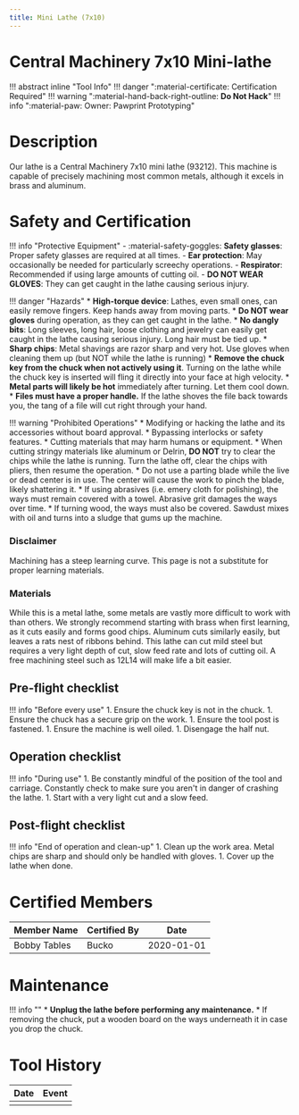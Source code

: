```yaml
---
title: Mini Lathe (7x10)
---
```


# Central Machinery 7x10 Mini-lathe

!!! abstract inline "Tool Info"
    !!! danger ":material-certificate: Certification Required"
    !!! warning ":material-hand-back-right-outline: __Do Not Hack__"
    !!! info ":material-paw: Owner: Pawprint Prototyping"


# Description

Our lathe is a Central Machinery 7x10 mini lathe (93212). This machine is capable of precisely machining most common metals, although it excels in brass and aluminum.

# Safety and Certification

!!! info "Protective Equipment"
    - :material-safety-goggles: **Safety glasses**:  Proper safety glasses are required at all times.
    - **Ear protection**: May occasionally be needed for particularly screechy operations.
    - **Respirator**:  Recommended if using large amounts of cutting oil.
    - **DO NOT WEAR GLOVES**:  They can get caught in the lathe causing serious injury.

!!! danger "Hazards"
    * **High-torque device**: Lathes, even small ones, can easily remove fingers. Keep hands away from moving parts.
    * **Do NOT wear gloves** during operation, as they can get caught in the lathe.
    * **No dangly bits**: Long sleeves, long hair, loose clothing and jewelry can easily get caught in the lathe causing serious injury. Long hair must be tied up.
    * **Sharp chips**: Metal shavings are razor sharp and very hot. Use gloves when cleaning them up (but NOT while the lathe is running)
    * **Remove the chuck key from the chuck when not actively using it**. Turning on the lathe while the chuck key is inserted will fling it directly into your face at high velocity.
    * **Metal parts will likely be hot** immediately after turning. Let them cool down.
    * **Files must have a proper handle.** If the lathe shoves the file back towards you, the tang of a file will cut right through your hand.

!!! warning "Prohibited Operations"
    * Modifying or hacking the lathe and its accessories without board approval.
    * Bypassing interlocks or safety features.
    * Cutting materials that may harm humans or equipment.
    * When cutting stringy materials like aluminum or Delrin, **DO NOT** try to clear the chips while the lathe is running. Turn the lathe off, clear the chips with pliers, then resume the operation.
    * Do not use a parting blade while the live or dead center is in use. The center will cause the work to pinch the blade, likely shattering it.
    * If using abrasives (i.e. emery cloth for polishing), the ways must remain covered with a towel. Abrasive grit damages the ways over time.
    * If turning wood, the ways must also be covered. Sawdust mixes with oil and turns into a sludge that gums up the machine.

### Disclaimer
Machining has a steep learning curve. This page is not a substitute for proper learning materials.

### Materials
While this is a metal lathe, some metals are vastly more difficult to work with than others. We strongly recommend starting with brass when first learning, as it cuts easily and forms good chips. Aluminum cuts similarly easily, but leaves a rats nest of ribbons behind. This lathe can cut mild steel but requires a very light depth of cut, slow feed rate and lots of cutting oil. A free machining steel such as 12L14 will make life a bit easier.

## Pre-flight checklist
!!! info "Before every use"
    1. Ensure the chuck key is not in the chuck.
    1. Ensure the chuck has a secure grip on the work.
    1. Ensure the tool post is fastened.
    1. Ensure the machine is well oiled.
    1. Disengage the half nut.

## Operation checklist
!!! info "During use"
    1. Be constantly mindful of the position of the tool and carriage. Constantly check to make sure you aren't in danger of crashing the lathe.
    1. Start with a very light cut and a slow feed.

## Post-flight checklist
!!! info "End of operation and clean-up"
    1. Clean up the work area. Metal chips are sharp and should only be handled with gloves.
    1. Cover up the lathe when done.

# Certified Members

|Member Name | Certified By | Date           |
|------------|--------------|----------------|
|Bobby Tables| Bucko        | 2020-01-01     |


# Maintenance
!!! info ""
    * **Unplug the lathe before performing any maintenance.**
    * If removing the chuck, put a wooden board on the ways underneath it in case you drop the chuck.



# Tool History

|Date | Event |
|-----|-------|
|||
